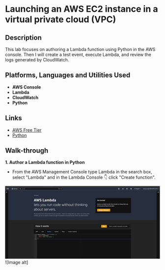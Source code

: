 <h1>Launching an AWS EC2 instance in a virtual private cloud (VPC)

<h2>Description</h2>
This lab focuses on authoring a Lambda function using Python in the AWS console. Then I will create a test event, execute Lambda, and review the logs generated by CloudWatch.

<h2>Platforms, Languages and Utilities Used</h2>

- <b>AWS Console</b> 
- <b>Lambda</b>
- <b>CloudWatch</b>
- <b>Python</b>

<h2>Links</h2>

- [AWS Free Tier](https://aws.amazon.com/free/?gclid=CjwKCAjwoJa2BhBPEiwA0l0ImAqWK76W8Hd5au_szTp0OtoKWeiGKz8chl9Mum2LlDr5N60WTUeflBoCxbsQAvD_BwE&trk=f42fef03-b1e6-4841-b001-c44b4eccaf41&sc_channel=ps&ef_id=CjwKCAjwoJa2BhBPEiwA0l0ImAqWK76W8Hd5au_szTp0OtoKWeiGKz8chl9Mum2LlDr5N60WTUeflBoCxbsQAvD_BwE:G:s&s_kwcid=AL!4422!3!637354294245!e!!g!!aws%20trial!19044205571!139090166770&all-free-tier.sort-by=item.additionalFields.SortRank&all-free-tier.sort-order=asc&awsf.Free%20Tier%20Types=*all&awsf.Free%20Tier%20Categories=*all)
- [Python](https://www.python.org/)

<h2>Walk-through</h2>

<b>1. Author a Lambda function in Python</b>
- From the AWS Management Console type Lambda in the search box, select "Lambda" and in the Lambda Console 👇 click "Create function".

![Image alt](https://github.com/jrlong2/EC2launch/blob/d0c963e09b0c643ea678fef1d1347929a1c8ab60/Images/lambda1.jpg)
![Image alt]
